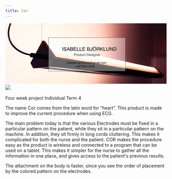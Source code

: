 ```yaml
---
title: Cor
---
```


![](hero.jpg)
![](below.png)

Four week project 
Individual 
Term 4 



The name Cor comes from the latin word for “heart”. This product is made to improve the current procedure when using ECG. 

The main problem today is that the various Electrodes must be fixed in a particular pattern on the patient, while they sit in a particular pattern on the machine. In addition, they sit firmly in long cords cluttering. This makes it complicated for both the nurse and the patient. 
COR makes the procedure easy as the product is wireless and connected to a program that can be used on a tablet. This makes it simpler for the nurse to gather all the information in one place, and gives access to the patient's previous results. 

The attachment on the body is faster, since you see the order of placement by the colored pattern on the electrodes.
